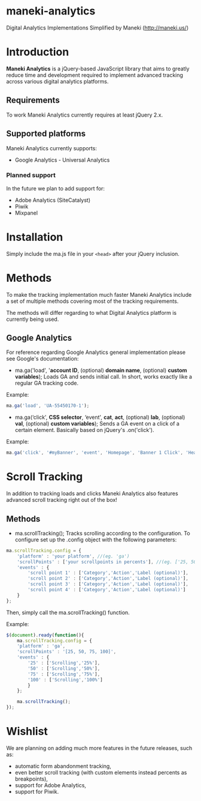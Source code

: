 # maneki-analytics
Digital Analytics Implementations Simplified by Maneki (http://maneki.us/)

# Introduction

**Maneki Analytics** is a jQuery-based JavaScript library that aims to greatly reduce time and development required to implement advanced tracking across various digital analytics platforms.

## Requirements 

To work Maneki Analytics currently requires at least jQuery 2.x.

## Supported platforms

Maneki Analytics currently supports:
- Google Analytics - Universal Analytics

### Planned support

In the future we plan to add support for:
- Adobe Analytics (SiteCatalyst)
- Piwik
- Mixpanel

# Installation

Simply include the ma.js file in your `<head>` after your jQuery inclusion.

# Methods

To make the tracking implementation much faster Maneki Analytics include a set of multiple methods covering most of the tracking requirements.

The methods will differ regarding to what Digital Analytics platform is currently being used.

## Google Analytics

For reference regarding Google Analytics general implementation please see Google's documentation:

- ma.ga('load', '**account ID**, (optional) **domain name**, (optional) **custom variables**);
Loads GA and sends initial call. In short, works exactly like a regular GA tracking code. 

Example: 
```js
ma.ga('load', 'UA-55450170-1');
``` 

- ma.ga(‘click', **CSS selector**, ‘event', **cat**, **act**, (optional) **lab**, (optional) **val**, (optional) **custom variables**);
Sends a GA event on a click of a certain element. Basically based on jQuery's .on('click'). 

Example:
```js
ma.ga('click', '#myBanner', 'event', 'Homepage', 'Banner 1 Click', 'Header');
```

# Scroll Tracking

In addition to tracking loads and clicks Maneki Analytics also features advanced scroll tracking right out of the box! 

## Methods

- ma.scrollTracking();
Tracks scrolling according to the configuration. 
To configure set up the .config object with the following parameters:
```js
ma.scrollTracking.config = {
	'platform' : 'your platform', //(eg. 'ga')
	'scrollPoints' : ['your scrollpoints in percents'], //(eg. ['25, 50, 75, 100'])
	'events' : {
		'scroll point 1' : ['Category','Action','Label (optional)'], 
		'scroll point 2' : ['Category','Action','Label (optional)'],
		'scroll point 3' : ['Category','Action','Label (optional)'],
		'scroll point 4' : ['Category','Action','Label (optional)']
	}
};
```
Then, simply call the ma.scrollTracking() function. 

Example:
```js
$(document).ready(function(){
	ma.scrollTracking.config = {
	'platform' : 'ga',
	'scrollPoints' : '[25, 50, 75, 100]',
	'events' : {
		'25' : ['Scrolling','25%'],
		'50' : ['Scrolling','50%'],
		'75' : ['Scrolling','75%'],
		'100' : ['Scrolling','100%']
		}
	};

	ma.scrollTracking();
});
```

# Wishlist

We are planning on adding much more features in the future releases, such as:
- automatic form abandonment tracking,
- even better scroll tracking (with custom elements instead percents as breakpoints), 
- support for Adobe Analytics, 
- support for Piwik. 
